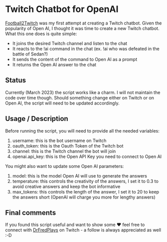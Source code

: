 # Twitch Chatbot for OpenAI

[Football2Twitch](https://github.com/mpomar/Football2Twitch) was my first attempt at creating a Twitch chatbot. 
Given the popularity of Open AI, I thought it was time to create a new Twitch chatbot. 
What this one does is quite simple:
- It joins the desired Twitch channel and listen to the chat
- It reacts to the !ai command in the chat (ex. !ai who was defeated in the battle of Sedan?)
- It sends the content of the command to Open AI as a prompt
- It returns the Open AI answer to the chat 

## Status

Currently (March 2023) the script works like a charm. I will not maintain the code over time though. Should something change either on Twitch or on Open AI, the script will need to be updated accordingly. 

## Usage / Description

Before running the script, you will need to provide all the needed variables:
1) username: this is the bot username on Twitch 
2) oauth_token: this is the Oauth Token of the Twitch bot
3) channel: this is the Twitch channel the bot will join 
4) openai.api_key: this is the Open API Key you need to connect to Open AI

You might also want to update some Open AI parameters:

1) model: this is the model Open AI will use to generate the answers
3) temperature: this controls the creativity of the answers, I set it to 0.3 to avoid creative answers and keep the bot informative 
4) max_tokens: this controls the length of the answer, I set it to 20 to keep the answers short (OpenAI will charge you more for lengthy answers)

## Final comments
If you found this script useful and want to show some ♥ feel free to connect with [DrFredPlays](https://www.twitch.tv/drfredplays) on Twitch - a follow is always appreciated as well :-D


